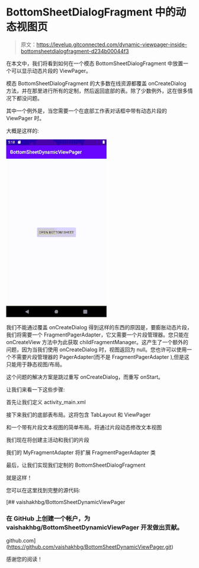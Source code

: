 # BottomSheetDialogFragment 中的动态视图页

> 原文：<https://levelup.gitconnected.com/dynamic-viewpager-inside-bottomsheetdialogfragment-d234b00044f3>

在本文中，我们将看到如何在一个模态 BottomSheetDialogFragment 中放置一个可以显示动态片段的 ViewPager。

模态 BottomSheetDialogFragment 的大多数在线资源都覆盖 onCreateDialog 方法，并在那里进行所有的定制，然后返回底部的表。除了少数例外，这在很多情况下都没问题。

其中一个例外是，当您需要一个在底部工作表对话框中带有动态片段的 ViewPager 时。

大概是这样的:

![](img/9f2c498ee9ab8f09c37ca8acd23e311f.png)

我们不能通过覆盖 onCreateDialog 得到这样的东西的原因是，要膨胀动态片段，我们将需要一个 FragmentPagerAdapter，它又需要一个片段管理器。您只能在 onCreateView 方法中为此获取 childFragmentManager。这产生了一个额外的问题，因为当我们使用 onCreateDialog 时，视图返回为 null。您也许可以使用一个不需要片段管理器的 PagerAdapter(而不是 FragmentPagerAdapter ),但是这只能用于静态视图/布局。

这个问题的解决方案是跳过重写 onCreateDialog，而重写 onStart。

让我们来看一下这些步骤:

首先让我们定义 activity_main.xml

接下来我们的底部表布局。这将包含 TabLayout 和 ViewPager

和一个带有片段文本视图的简单布局。将通过片段动态修改文本视图

我们现在将创建主活动和我们的片段

我们的 MyFragmentAdapter 将扩展 FragmentPagerAdapter 类

最后，让我们实现我们定制的 BottomSheetDialogFragment

就是这样！

您可以在这里找到完整的源代码:

 [## vaishakhbg/BottomSheetDynamicViewPager

### 在 GitHub 上创建一个帐户，为 vaishakhbg/BottomSheetDynamicViewPager 开发做出贡献。

github.com](https://github.com/vaishakhbg/BottomSheetDynamicViewPager.git) 

感谢您的阅读！
